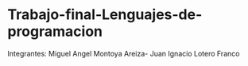 # Trabajo-final-Lenguajes-de-programacion

Integrantes:
Miguel Angel Montoya Areiza-
Juan Ignacio Lotero Franco
